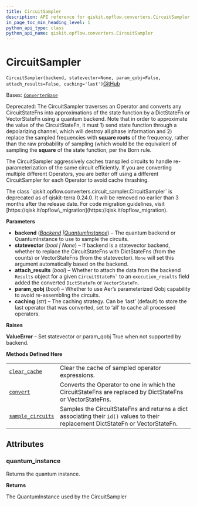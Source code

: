 ```yaml
---
title: CircuitSampler
description: API reference for qiskit.opflow.converters.CircuitSampler
in_page_toc_min_heading_level: 1
python_api_type: class
python_api_name: qiskit.opflow.converters.CircuitSampler
---
```


# CircuitSampler

<span id="qiskit.opflow.converters.CircuitSampler" />

`CircuitSampler(backend, statevector=None, param_qobj=False, attach_results=False, caching='last')`[GitHub](https://github.com/qiskit/qiskit/tree/stable/0.24/qiskit/opflow/converters/circuit_sampler.py "view source code")

Bases: [`ConverterBase`](qiskit.opflow.converters.ConverterBase "qiskit.opflow.converters.converter_base.ConverterBase")

Deprecated: The CircuitSampler traverses an Operator and converts any CircuitStateFns into approximations of the state function by a DictStateFn or VectorStateFn using a quantum backend. Note that in order to approximate the value of the CircuitStateFn, it must 1) send state function through a depolarizing channel, which will destroy all phase information and 2) replace the sampled frequencies with **square roots** of the frequency, rather than the raw probability of sampling (which would be the equivalent of sampling the **square** of the state function, per the Born rule.

The CircuitSampler aggressively caches transpiled circuits to handle re-parameterization of the same circuit efficiently. If you are converting multiple different Operators, you are better off using a different CircuitSampler for each Operator to avoid cache thrashing.

<Admonition title="Deprecated since version 0.24.0" type="danger">
  The class `qiskit.opflow.converters.circuit_sampler.CircuitSampler` is deprecated as of qiskit-terra 0.24.0. It will be removed no earlier than 3 months after the release date. For code migration guidelines, visit [https://qisk.it/opflow\_migration](https://qisk.it/opflow_migration).
</Admonition>

**Parameters**

*   **backend** ([*Backend*](qiskit.providers.Backend "qiskit.providers.backend.Backend")  *|*[*QuantumInstance*](qiskit.utils.QuantumInstance "qiskit.utils.quantum_instance.QuantumInstance")) – The quantum backend or QuantumInstance to use to sample the circuits.
*   **statevector** (*bool | None*) – If backend is a statevector backend, whether to replace the CircuitStateFns with DictStateFns (from the counts) or VectorStateFns (from the statevector). `None` will set this argument automatically based on the backend.
*   **attach\_results** (*bool*) – Whether to attach the data from the backend `Results` object for a given `` CircuitStateFn` `` to an `execution_results` field added the converted `DictStateFn` or `VectorStateFn`.
*   **param\_qobj** (*bool*) – Whether to use Aer’s parameterized Qobj capability to avoid re-assembling the circuits.
*   **caching** (*str*) – The caching strategy. Can be ‘last’ (default) to store the last operator that was converted, set to ‘all’ to cache all processed operators.

**Raises**

**ValueError** – Set statevector or param\_qobj True when not supported by backend.

**Methods Defined Here**

|                                                                                                                                        |                                                                                                                                   |
| -------------------------------------------------------------------------------------------------------------------------------------- | --------------------------------------------------------------------------------------------------------------------------------- |
| [`clear_cache`](qiskit.opflow.converters.CircuitSampler#clear_cache "qiskit.opflow.converters.CircuitSampler.clear_cache")             | Clear the cache of sampled operator expressions.                                                                                  |
| [`convert`](qiskit.opflow.converters.CircuitSampler#convert "qiskit.opflow.converters.CircuitSampler.convert")                         | Converts the Operator to one in which the CircuitStateFns are replaced by DictStateFns or VectorStateFns.                         |
| [`sample_circuits`](qiskit.opflow.converters.CircuitSampler#sample_circuits "qiskit.opflow.converters.CircuitSampler.sample_circuits") | Samples the CircuitStateFns and returns a dict associating their `id()` values to their replacement DictStateFn or VectorStateFn. |

## Attributes

<span id="qiskit.opflow.converters.CircuitSampler.quantum_instance" />

### quantum\_instance

Returns the quantum instance.

**Returns**

The QuantumInstance used by the CircuitSampler

